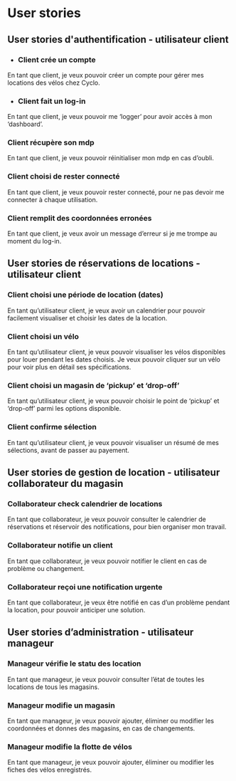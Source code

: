 # User stories #  

## User stories d'authentification - utilisateur client ##   

- ### Client crée un compte ###  

 En tant que client, je veux pouvoir créer un compte pour gérer mes locations des vélos chez Cyclo.   

 - ### Client fait un log-in ###   

 En tant que client, je veux pouvoir me ‘logger’ pour avoir accès à mon ‘dashboard’.   

 ### Client récupère son mdp ###   

 En tant que client, je veux pouvoir réinitialiser mon mdp en cas d’oubli.    

 ### Client choisi de rester connecté ###   

 En tant que client, je veux pouvoir rester connecté, pour ne pas devoir me connecter à chaque utilisation.   

### Client remplit des coordonnées erronées ###   

 En tant que client, je veux avoir un message d’erreur si je me trompe au moment du log-in. 

## User stories de réservations de locations - utilisateur client ##    

### Client choisi une période de location (dates) ###     

En tant qu’utilisateur client, je veux avoir un calendrier pour pouvoir facilement visualiser et choisir les dates de la location.   

 ### Client choisi un vélo ###   

En tant qu’utilisateur client, je veux pouvoir visualiser les vélos disponibles pour louer pendant les dates choisis. Je veux pouvoir cliquer sur un vélo pour voir plus en détail ses spécifications.    

 ### Client choisi un magasin de ‘pickup’ et ‘drop-off’ ###   

 En tant qu’utilisateur client, je veux pouvoir choisir le point de ‘pickup’ et ‘drop-off’ parmi les options disponible.  

 ### Client confirme sélection ###   

 En tant qu’utilisateur client, je veux pouvoir visualiser un résumé de mes sélections, avant de passer au payement.  

## User stories de gestion de location - utilisateur collaborateur du magasin ##   

### Collaborateur check calendrier de locations ### 

En tant que collaborateur, je veux pouvoir consulter le calendrier de réservations et réservoir des notifications, pour bien organiser mon travail.  

### Collaborateur notifie un client ### 

En tant que collaborateur, je veux pouvoir notifier le client en cas de problème ou changement. 

### Collaborateur reçoi une notification urgente ### 

En tant que collaborateur, je veux être notifié en cas d’un problème pendant la location, pour pouvoir anticiper une solution.  

## User stories d’administration - utilisateur manageur ## 

### Manageur vérifie le statu des location ### 

En tant que manageur, je veux pouvoir consulter l’état de toutes les locations de tous les magasins.  

### Manageur modifie un magasin ### 

En tant que manageur, je veux pouvoir ajouter, éliminer ou modifier les coordonnées et donnes des magasins, en cas de changements. 

### Manageur modifie la flotte de vélos ### 

En tant que manageur, je veux pouvoir ajouter, éliminer ou modifier les fiches des vélos enregistrés.

 





 
